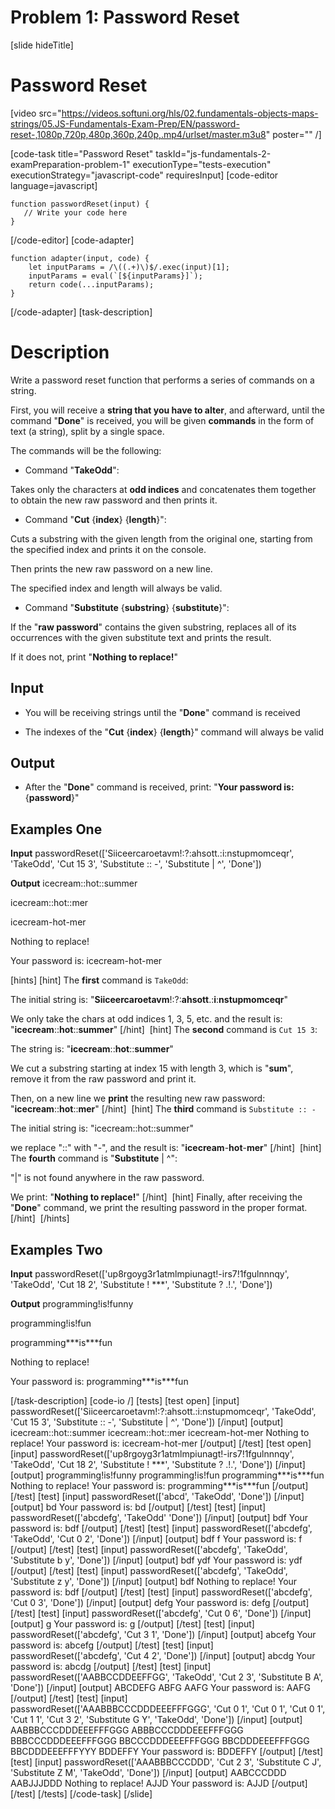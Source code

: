 # Problem 1: Password Reset

[slide hideTitle]
# Password Reset

[video src="https://videos.softuni.org/hls/02.fundamentals-objects-maps-strings/05.JS-Fundamentals-Exam-Prep/EN/password-reset-,1080p,720p,480p,360p,240p,.mp4/urlset/master.m3u8" poster="" /]


[code-task title="Password Reset" taskId="js-fundamentals-2-examPreparation-problem-1" executionType="tests-execution" executionStrategy="javascript-code" requiresInput]
[code-editor language=javascript]
```
function passwordReset(input) {
   // Write your code here
}
```
[/code-editor]
[code-adapter]
```
function adapter(input, code) {
    let inputParams = /\((.+)\)$/.exec(input)[1];
    inputParams = eval(`[${inputParams}]`);
    return code(...inputParams);
}
```
[/code-adapter]
[task-description]
# Description

Write a password reset function that performs a series of commands on a string. 

First, you will receive a **string that you have to alter**, and afterward, until the command "**Done**" is received, you will be given **commands** in the form of text (a string), split by a single space. 

The commands will be the following:

* Command "**TakeOdd**": 

Takes only the characters at **odd indices** and concatenates them together to obtain the new raw password and then prints it.

* Command "**Cut** \{**index**\} \{**length**\}": 

Cuts а substring with the given length from the original one, starting from the specified index and prints it on the console.

Then prints the new raw password on a new line.

The specified index and length will always be valid.

* Command "**Substitute** \{**substring**\} \{**substitute**\}": 

If the "**raw password**" contains the given substring, replaces all of its occurrences with the given substitute text and prints the result.

If it does not, print "**Nothing to replace!**"

## Input

* You will be receiving strings until the "**Done**" command is received

* The indexes of the "**Cut** \{**index**\} \{**length**\}" command will always be valid

## Output

* After the "**Done**" command is received, print: "**Your password is:** \{**password**\}"

## Examples One

**Input**
passwordReset(['Siiceercaroetavm!:?:ahsott.:i:nstupmomceqr', 'TakeOdd', 'Cut 15 3', 'Substitute :: -', 'Substitute \| \^', 'Done'])

**Output**
icecream\:\:hot\:\:summer

icecream\:\:hot\:\:mer

icecream\-hot\-mer

Nothing to replace!

Your password is: icecream\-hot\-mer

[hints]
[hint]
The **first** command is `TakeOdd`:

The initial string is: "**Siiceercaroetavm**!:?:**ahsott**.:**i**:**nstupmomceqr**"

We only take the chars at odd indices 1, 3, 5, etc. and the result is: "**icecream**::**hot**::**summer**"
[/hint] 
[hint]
The **second** command is `Cut 15 3`:

The string is: "**icecream**::**hot**::**summer**"

We cut a substring starting at index 15 with length 3, which is "**sum**", remove it from the raw password and print it.

Then, on a new line we **print** the resulting new raw password: "**icecream**::**hot**::**mer**"
[/hint] 
[hint]
The **third** command is `Substitute :: -`

The initial string is: "icecream::hot::summer"

we replace "::" with "-", and the result is: "**icecream**-**hot**-**mer**"
[/hint] 
[hint]
The **fourth** command is "**Substitute** \| \^":

"\|" is not found anywhere in the raw password.

We print: "**Nothing to replace!**"
[/hint] 
[hint]
Finally, after receiving the "**Done**" command, we print the resulting password in the proper format.
[/hint] 
[/hints] 


## Examples Two

**Input**
passwordReset(['up8rgoyg3r1atmlmpiunagt!-irs7!1fgulnnnqy', 'TakeOdd', 'Cut 18 2', 'Substitute ! \*\*\*', 'Substitute ? .!.', 'Done'])

**Output**
programming!is!funny

programming!is!fun

programming\*\*\*is\*\*\*fun

Nothing to replace!

Your password is: programming\*\*\*is\*\*\*fun

[/task-description]
[code-io /]
[tests]
[test open]
[input]
passwordReset(['Siiceercaroetavm!\:\?\:ahsott\.\:i\:nstupmomceqr', 'TakeOdd', 'Cut 15 3', 'Substitute \:\: \-', 'Substitute \| \^', 'Done'])
[/input]
[output]
icecream\:\:hot\:\:summer
icecream\:\:hot\:\:mer
icecream\-hot\-mer
Nothing to replace\!
Your password is\: icecream\-hot\-mer
[/output]
[/test]
[test open]
[input]
passwordReset(['up8rgoyg3r1atmlmpiunagt!-irs7!1fgulnnnqy', 'TakeOdd', 'Cut 18 2', 'Substitute ! \*\*\*', 'Substitute ? .!.', 'Done'])
[/input]
[output]
programming!is!funny
programming!is!fun
programming\*\*\*is\*\*\*fun
Nothing to replace!
Your password is: programming\*\*\*is\*\*\*fun
[/output]
[/test]
[test]
[input]
passwordReset(['abcd', 'TakeOdd', 'Done'])
[/input]
[output]
bd
Your password is: bd
[/output]
[/test]
[test]
[input]
passwordReset(['abcdefg', 'TakeOdd'
'Done'])
[/input]
[output]
bdf
Your password is: bdf
[/output]
[/test]
[test]
[input]
passwordReset(['abcdefg', 'TakeOdd', 'Cut 0 2', 'Done'])
[/input]
[output]
bdf
f
Your password is: f
[/output]
[/test]
[test]
[input]
passwordReset(['abcdefg', 'TakeOdd', 'Substitute b y', 'Done'])
[/input]
[output]
bdf
ydf
Your password is: ydf
[/output]
[/test]
[test]
[input]
passwordReset(['abcdefg', 'TakeOdd', 'Substitute z y', 'Done'])
[/input]
[output]
bdf
Nothing to replace!
Your password is: bdf
[/output]
[/test]
[test]
[input]
passwordReset(['abcdefg', 'Cut 0 3', 'Done'])
[/input]
[output]
defg
Your password is: defg
[/output]
[/test]
[test]
[input]
passwordReset(['abcdefg', 'Cut 0 6', 'Done'])
[/input]
[output]
g
Your password is: g
[/output]
[/test]
[test]
[input]
passwordReset(['abcdefg', 'Cut 3 1', 'Done'])
[/input]
[output]
abcefg
Your password is: abcefg
[/output]
[/test]
[test]
[input]
passwordReset(['abcdefg', 'Cut 4 2', 'Done'])
[/input]
[output]
abcdg
Your password is: abcdg
[/output]
[/test]
[test]
[input]
passwordReset(['AABBCCDDEEFFGG', 'TakeOdd', 'Cut 2 3', 'Substitute B A', 'Done'])
[/input]
[output]
ABCDEFG
ABFG
AAFG
Your password is: AAFG
[/output]
[/test]
[test]
[input]
passwordReset(['AAABBBCCCDDDEEEFFFGGG', 'Cut 0 1', 'Cut 0 1', 'Cut 0 1', 'Cut 1 1', 'Cut 3 2', 'Substitute G Y', 'TakeOdd', 'Done'])
[/input]
[output]
AABBBCCCDDDEEEFFFGGG
ABBBCCCDDDEEEFFFGGG
BBBCCCDDDEEEFFFGGG
BBCCCDDDEEEFFFGGG
BBCDDDEEEFFFGGG
BBCDDDEEEFFFYYY
BDDEFFY
Your password is: BDDEFFY
[/output]
[/test]
[test]
[input]
passwordReset(['AAABBBCCCDDD', 'Cut 2 3', 'Substitute C J', 'Substitute Z M', 'TakeOdd', 'Done'])
[/input]
[output]
AABCCCDDD
AABJJJDDD
Nothing to replace!
AJJD
Your password is: AJJD
[/output]
[/test]
[/tests]
[/code-task]
[/slide]
